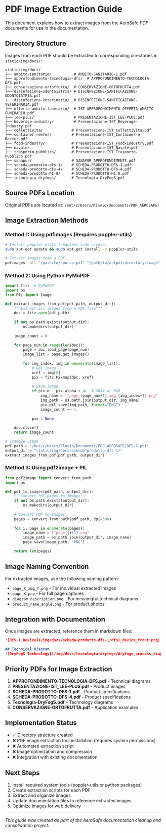 # PDF Image Extraction Guide

This document explains how to extract images from the AeroSafe PDF documents for use in the documentation.

## Directory Structure

Images from each PDF should be extracted to corresponding directories in `static/img/docs/`:

```
static/img/docs/
├── ambito-sanitario/          # AMBITO-SANITARIO-1.pdf
├── approfondimento-tecnologia-dfs/  # APPROFONDIMENTO-TECNOLOGIA-DFS.pdf
├── conservazione-ortofrutta/  # CONSERVAZIONE-ORTOFRUTTA.pdf
├── disinfezione-odontoiatria/ # DISINFEZIONE-SANIFICAZIONE-ODONTOIATRIA.pdf
├── disinfezione-veterinaria/  # DISINFEZIONE-SANIFICAZIONE-VETERINARIA.pdf
├── offerta-ambito-funerario/  # IST-APPROFONDIMENTO-OFFERTA-AMBITO-FUNERARIO.pdf
├── lee-plus/                  # PRESENTAZIONE-IST_LEE-PLUS.pdf
├── beverage-industry/         # Presentazione-IST_Beverage-Industry.pdf
├── collettivita/             # Presentazione-IST_Collettivita.pdf
├── container-reefer/         # Presentazione-IST_Container-e-Reefer.pdf
├── food-industry/            # Presentazione-IST_Food-Industry.pdf
├── navale/                   # Presentazione-IST_Navale.pdf
├── trasporto-pubblico/       # Presentazione-IST_Trasporto-Pubblico.pdf
├── sanapur/                  # SANAPUR_APPROFONDIMENTI.pdf
├── scheda-prodotto-dfs-1/    # SCHEDA-PRODOTTO-DFS-1.pdf
├── scheda-prodotto-dfs-4/    # SCHEDA-PRODOTTO-DFS-4.pdf
├── scheda-prodotto-h1-0/     # SCHEDA-PRODOTTO-H1.0.pdf
└── tecnologia-dryfogs/       # Tecnologia-DryFogS.pdf
```

## Source PDFs Location

Original PDFs are located at: `/mnt/c/Users/Flavio/Documents/PDF AEROSAFE/`

## Image Extraction Methods

### Method 1: Using pdfimages (Requires poppler-utils)

```bash
# Install poppler-utils (requires sudo access)
sudo apt-get update && sudo apt-get install -y poppler-utils

# Extract images from a PDF
pdfimages -all "/path/to/source.pdf" "/path/to/output/directory/image"
```

### Method 2: Using Python PyMuPDF

```python
import fitz  # PyMuPDF
import os
from PIL import Image

def extract_images_from_pdf(pdf_path, output_dir):
    """Extract all images from a PDF file"""
    doc = fitz.open(pdf_path)
    
    if not os.path.exists(output_dir):
        os.makedirs(output_dir)
    
    image_count = 0
    
    for page_num in range(len(doc)):
        page = doc.load_page(page_num)
        image_list = page.get_images()
        
        for img_index, img in enumerate(image_list):
            # Get image
            xref = img[0]
            pix = fitz.Pixmap(doc, xref)
            
            # Save image
            if pix.n - pix.alpha < 4:  # GRAY or RGB
                img_name = f"page_{page_num+1}_img_{img_index+1}.png"
                img_path = os.path.join(output_dir, img_name)
                pix.pil_save(img_path, format="PNG")
                image_count += 1
            
            pix = None
    
    doc.close()
    return image_count

# Example usage
pdf_path = "/mnt/c/Users/Flavio/Documents/PDF AEROSAFE/DFS-1.pdf"
output_dir = "static/img/docs/scheda-prodotto-dfs-1/"
extract_images_from_pdf(pdf_path, output_dir)
```

### Method 3: Using pdf2image + PIL

```python
from pdf2image import convert_from_path
import os

def pdf_to_images(pdf_path, output_dir):
    """Convert PDF pages to images"""
    if not os.path.exists(output_dir):
        os.makedirs(output_dir)
    
    # Convert PDF to images
    pages = convert_from_path(pdf_path, dpi=300)
    
    for i, page in enumerate(pages):
        image_name = f"page_{i+1}.png"
        image_path = os.path.join(output_dir, image_name)
        page.save(image_path, 'PNG')
    
    return len(pages)
```

## Image Naming Convention

For extracted images, use the following naming pattern:
- `page_X_img_Y.png` - For individual extracted images
- `page_X.png` - For full page captures
- `diagram_description.png` - For meaningful technical diagrams
- `product_name_angle.png` - For product photos

## Integration with Documentation

Once images are extracted, reference them in markdown files:

```markdown
![DFS-1 Device](/img/docs/scheda-prodotto-dfs-1/dfs1_device_front.png)

## Technical Diagram
![DryFogS Technology](/img/docs/tecnologia-dryfogs/dryfogs_process_diagram.png)
```

## Priority PDFs for Image Extraction

1. **APPROFONDIMENTO-TECNOLOGIA-DFS.pdf** - Technical diagrams
2. **PRESENTAZIONE-IST_LEE-PLUS.pdf** - Product images
3. **SCHEDA-PRODOTTO-DFS-1.pdf** - Product specifications
4. **SCHEDA-PRODOTTO-DFS-4.pdf** - Product specifications
5. **Tecnologia-DryFogS.pdf** - Technology diagrams
6. **CONSERVAZIONE-ORTOFRUTTA.pdf** - Application examples

## Implementation Status

- ✅ Directory structure created
- ❌ PDF image extraction tool installation (requires system permissions)
- ❌ Automated extraction script
- ❌ Image optimization and compression
- ❌ Integration with existing documentation

## Next Steps

1. Install required system tools (poppler-utils or python packages)
2. Create extraction scripts for each PDF
3. Extract and organize images
4. Update documentation files to reference extracted images
5. Optimize images for web delivery

---

*This guide was created as part of the AeroSafe documentation cleanup and consolidation project.*
